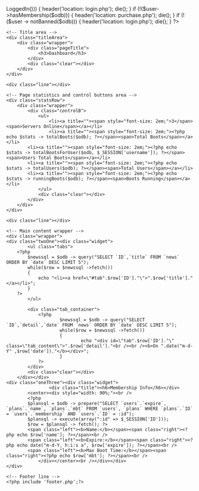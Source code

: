 
<?php
ob_start();
require_once 'includes/db.php';
require_once 'includes/init.php';
if (!($user -> LoggedIn()))
{
	header('location: login.php');
	die();
}
if (!($user->hasMembership($odb)))
{
	header('location: purchase.php');
	die();
}
if (!($user -> notBanned($odb)))
{
	header('location: login.php');
	die();
}
?>
<!DOCTYPE html PUBLIC "-//W3C//DTD XHTML 1.0 Transitional//EN" "http://www.w3.org/TR/xhtml1/DTD/xhtml1-transitional.dtd">
<html xmlns="http://www.w3.org/1999/xhtml">
<head>
<title><?php echo $title_prefix; ?>Dashboard</title>
<?php include 'includes/css.php';?>
<style type="text/css">
.right {
        float: right;
}
.left {
        float: left;
}
</style>
</head>
<body>
<?php
include 'sidebar.php';
?>
<!-- Right side -->
<div id="rightSide">
<?php include 'header.php';?>
    
    

    
    <!-- Title area -->
    <div class="titleArea">
        <div class="wrapper">
            <div class="pageTitle">
                <h3>Dashboard</h3>
            </div>
            <div class="clear"></div>
        </div>
    </div>
    
    <div class="line"></div>
    
    <!-- Page statistics and control buttons area -->
    <div class="statsRow">
        <div class="wrapper">
        	<div class="controlB">
            	<ul>
                	<li><a title=""><span style="font-size: 2em;">3</span><span>Servers Online</span></a></li>
               		<li><a title=""><span style="font-size: 2em;"><?php echo $stats -> totalBoots($odb); ?></span><span>Total Boots</span></a></li>
			<li><a title=""><span style="font-size: 2em;"><?php echo $stats -> totalBootsForUser($odb, $_SESSION['username']); ?></span><span>Users Total Boots</span></a></li>
			<li><a title=""><span style="font-size: 2em;"><?php echo $stats -> totalUsers($odb); ?></span><span>Total Users</span></a></li>
			<li><a title=""><span style="font-size: 2em;"><?php echo $stats -> runningBoots($odb); ?></span><span>Boots Running</span></a></li>
                </ul>
                <div class="clear"></div>
            </div>
        </div>
    </div>
    
    <div class="line"></div>
    
    <!-- Main content wrapper -->
    <div class="wrapper">
    <div class="twoOne"><div class="widget">
            <ul class="tabs">
		<?php
			$newssql = $odb -> query("SELECT `ID`,`title` FROM `news` ORDER BY `date` DESC LIMIT 5");
			while($row = $newssql ->fetch())
			{
				echo "<li><a href=\"#tab".$row['ID']."\">".$row['title']."</a></li>";
			}
		?>	
            </ul>

            <div class="tab_container">
                <?php
                        $newssql = $odb -> query("SELECT `ID`,`detail`,`date` FROM `news` ORDER BY `date` DESC LIMIT 5");
                        while($row = $newssql ->fetch())
                        {
                                echo "<div id=\"tab".$row['ID']."\" class=\"tab_content\">".$row['detail']."<br /><br /><b>On ".date("m-d-Y" ,$row['date'])."</b></div>";
                        }
                ?>
            </div>
            <div class="clear"></div>
        </div></div>
	<div class="oneThree"><div class="widget">
                	<div class="title"><h6>Membership Info</h6></div>
			<center><div style="width: 90%;"><br />
			<?php
			$plansql = $odb -> prepare("SELECT `users`.`expire`, `plans`.`name`, `plans`.`mbt` FROM `users`, `plans` WHERE `plans`.`ID` = `users`.`membership` AND `users`.`ID` = :id");
			$plansql -> execute(array(":id" => $_SESSION['ID']));
			$row = $plansql -> fetch(); ?>
			<span class="left"><b>Name:</b></span><span class="right"><?php echo $row['name']; ?></span><br />
			<span class="left"><b>Expire:</b></span><span class="right"><?php echo date("m-d-Y, h:i:s a", $row['expire']); ?></span><br />
			<span class="left"><b>Max Boot Time:</b></span><span class="right"><?php echo $row['mbt']; ?></span><br />
                </div></center><br /></div></div>
    </div>
    
    <!-- Footer line -->
    <?php include 'footer.php';?>

</div>

<div class="clear"></div>
</body>

</html>
